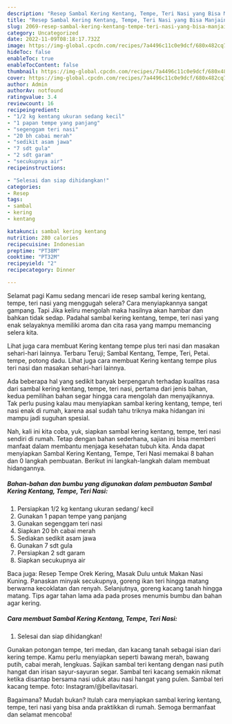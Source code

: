 ```yaml
---
description: "Resep Sambal Kering Kentang, Tempe, Teri Nasi yang Bisa Manjain Lidah, Buat Buka Puasa Bikin Ngiler"
title: "Resep Sambal Kering Kentang, Tempe, Teri Nasi yang Bisa Manjain Lidah, Buat Buka Puasa Bikin Ngiler"
slug: 2069-resep-sambal-kering-kentang-tempe-teri-nasi-yang-bisa-manjain-lidah-buat-buka-puasa-bikin-ngiler
category: Uncategorized
date: 2022-11-09T08:18:17.732Z
image: https://img-global.cpcdn.com/recipes/7a4496c11c0e9dcf/680x482cq70/sambal-kering-kentang-tempe-teri-nasi-foto-resep-utama.jpg
hideToc: false
enableToc: true
enableTocContent: false
thumbnail: https://img-global.cpcdn.com/recipes/7a4496c11c0e9dcf/680x482cq70/sambal-kering-kentang-tempe-teri-nasi-foto-resep-utama.jpg
cover: https://img-global.cpcdn.com/recipes/7a4496c11c0e9dcf/680x482cq70/sambal-kering-kentang-tempe-teri-nasi-foto-resep-utama.jpg
author: Admin
authorAv: notfound
ratingvalue: 3.4
reviewcount: 16
recipeingredient:
- "1/2 kg kentang ukuran sedang kecil"
- "1 papan tempe yang panjang"
- "segenggam teri nasi"
- "20 bh cabai merah"
- "sedikit asam jawa"
- "7 sdt gula"
- "2 sdt garam"
- "secukupnya air"
recipeinstructions:

- "Selesai dan siap dihidangkan!"
categories:
- Resep
tags:
- sambal
- kering
- kentang

katakunci: sambal kering kentang 
nutrition: 280 calories
recipecuisine: Indonesian
preptime: "PT38M"
cooktime: "PT32M"
recipeyield: "2"
recipecategory: Dinner

---
```



Selamat pagi Kamu sedang mencari ide resep sambal kering kentang, tempe, teri nasi yang menggugah selera? Cara menyiapkannya sangat gampang. Tapi Jika keliru mengolah maka hasilnya akan hambar dan bahkan tidak sedap. Padahal sambal kering kentang, tempe, teri nasi yang enak selayaknya memiliki aroma dan cita rasa yang mampu memancing selera kita.


Lihat juga cara membuat Kering kentang tempe plus teri nasi dan masakan sehari-hari lainnya. Terbaru Teruji; Sambal Kentang, Tempe, Teri, Petai. tempe, potong dadu. Lihat juga cara membuat Kering kentang tempe plus teri nasi dan masakan sehari-hari lainnya.

Ada beberapa hal yang sedikit banyak berpengaruh terhadap kualitas rasa dari sambal kering kentang, tempe, teri nasi, pertama dari jenis bahan, kedua pemilihan bahan segar hingga cara mengolah dan menyajikannya. Tak perlu pusing kalau mau menyiapkan sambal kering kentang, tempe, teri nasi enak di rumah, karena asal sudah tahu triknya maka hidangan ini mampu jadi suguhan spesial.


Nah, kali ini kita coba, yuk, siapkan sambal kering kentang, tempe, teri nasi sendiri di rumah. Tetap dengan bahan sederhana, sajian ini bisa memberi manfaat dalam membantu menjaga kesehatan tubuh kita. Anda dapat menyiapkan Sambal Kering Kentang, Tempe, Teri Nasi memakai 8 bahan dan 0 langkah pembuatan. Berikut ini langkah-langkah dalam membuat hidangannya.

<!--inarticleads1-->

##### Bahan-bahan dan bumbu yang digunakan dalam pembuatan Sambal Kering Kentang, Tempe, Teri Nasi:

1. Persiapkan 1/2 kg kentang ukuran sedang/ kecil
1. Gunakan 1 papan tempe yang panjang
1. Gunakan segenggam teri nasi
1. Siapkan 20 bh cabai merah
1. Sediakan sedikit asam jawa
1. Gunakan 7 sdt gula
1. Persiapkan 2 sdt garam
1. Siapkan secukupnya air


Baca juga: Resep Tempe Orek Kering, Masak Dulu untuk Makan Nasi Kuning. Panaskan minyak secukupnya, goreng ikan teri hingga matang berwarna kecoklatan dan renyah. Selanjutnya, goreng kacang tanah hingga matang. Tips agar tahan lama ada pada proses menumis bumbu dan bahan agar kering. 

<!--inarticleads2-->

##### Cara membuat Sambal Kering Kentang, Tempe, Teri Nasi:


1. Selesai dan siap dihidangkan!

Gunakan potongan tempe, teri medan, dan kacang tanah sebagai isian dari kering tempe. Kamu perlu menyiapkan seperti bawang merah, bawang putih, cabai merah, lengkuas. Sajikan sambal teri kentang dengan nasi putih hangat dan irisan sayur-sayuran segar. Sambal teri kacang semakin nikmat ketika disantap bersama nasi uduk atau nasi hangat yang pulen. Sambal teri kacang tempe. foto: Instagram/@bellavitasari. 

Bagaimana? Mudah bukan? Itulah cara menyiapkan sambal kering kentang, tempe, teri nasi yang bisa anda praktikkan di rumah. Semoga bermanfaat dan selamat mencoba!
